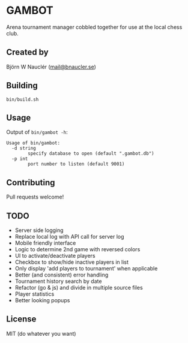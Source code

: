 
# GAMBOT
Arena tournament manager cobbled together for use at the local chess club.

## Created by
Björn W Nauclér (mail@bnaucler.se)

## Building
`bin/build.sh`

## Usage
Output of `bin/gambot -h`:  
```
Usage of bin/gambot:
  -d string
    	specify database to open (default ".gambot.db")
  -p int
    	port number to listen (default 9001)
```

## Contributing
Pull requests welcome!

## TODO
* Server side logging
* Replace local log with API call for server log
* Mobile friendly interface
* Logic to determine 2nd game with reversed colors
* UI to activate/deactivate players
* Checkbox to show/hide inactive players in list
* Only display 'add players to tournament' when applicable
* Better (and consistent) error handling
* Tournament history search by date
* Refactor (go & js) and divide in multiple source files
* Player statistics
* Better looking popups

## License
MIT (do whatever you want)
